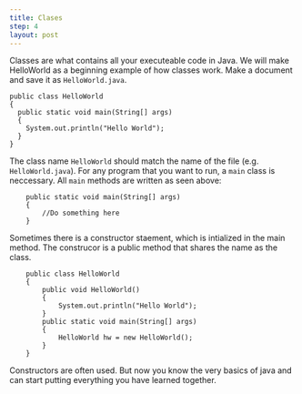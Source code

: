 ```yaml
---
title: Clases
step: 4
layout: post
---
```


Classes are what contains all your executeable code in Java. We will make HelloWorld as a beginning example of how 
classes work. Make a document and save it as `HelloWorld.java`.

    public class HelloWorld
    {
      public static void main(String[] args)
      {
        System.out.println("Hello World");
      }
    }

The class name `HelloWorld` should match the name of the file (e.g. `HelloWorld.java`). For any program that you want to 
run, a `main` class is neccessary. All `main` methods are written as seen above:

        public static void main(String[] args)
        {
            //Do something here
        }

Sometimes there is a constructor staement, which is intialized in the main method. The construcor is a public method that
shares the name as the class.

        public class HelloWorld
        {
            public void HelloWorld()
            {
                System.out.println("Hello World");
            }
            public static void main(String[] args)
            {
                HelloWorld hw = new HelloWorld();
            }
        }

Constructors are often used. But now you know the very basics of java and can start putting everything you have learned together.
